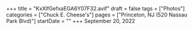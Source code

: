 +++
title = "KxXlfGefxaEGA6Y07F32.avif"
draft = false
tags = ["Photos"]
categories = ["Chuck E. Cheese's"]
pages = ["Princeton, NJ (520 Nassau Park Blvd)"]
startDate = ""
+++
September 20, 2022
